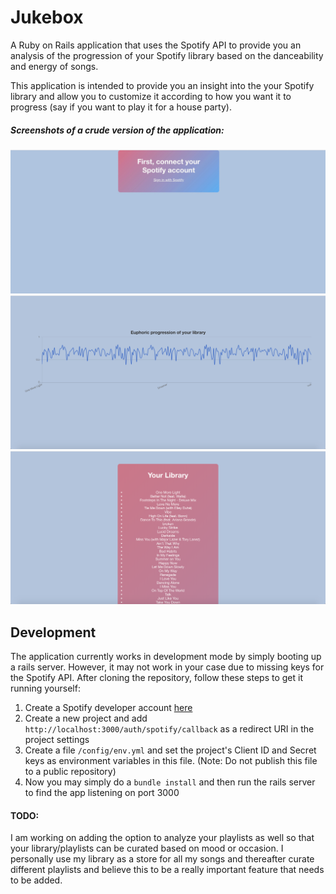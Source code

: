 # Jukebox

A Ruby on Rails application that uses the Spotify API to provide you an analysis of the progression of your Spotify library based on the danceability and energy of songs.

This application is intended to provide you an insight into the your Spotify library and allow you to customize it according to how you want it to progress (say if you want to play it for a house party).

##### Screenshots of a crude version of the application:
![Landing_Page](https://github.com/AvyayAgarwal/Jukebox/blob/master/screenshots/Landing_Page.jpeg "Landing_Page")
![Graph](https://github.com/AvyayAgarwal/Jukebox/blob/master/screenshots/Graph.png "Graph")
![Show_Library](https://github.com/AvyayAgarwal/Jukebox/blob/master/screenshots/Show_Library.png "Show_Library")

## Development

The application currently works in development mode by simply booting up a rails server. However, it may not work in your case due to missing keys for the Spotify API. After cloning the repository, follow these steps to get it running yourself:
1. Create a Spotify developer account [here](https://developer.spotify.com/)
2. Create a new project and add `http://localhost:3000/auth/spotify/callback` as a redirect URI in the project settings
3. Create a file `/config/env.yml` and set the project's Client ID and Secret keys as environment variables in this file. (Note: Do not publish this file to a public repository)
4. Now you may simply do a `bundle install` and then run the rails server to find the app listening on port 3000

#### TODO:
I am working on adding the option to analyze your playlists as well so that your library/playlists can be curated based on mood or occasion. I personally use my library as a store for all my songs and thereafter curate different playlists and believe this to be a really important feature that needs to be added.